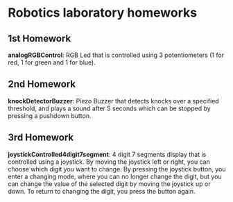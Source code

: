 # Robotics laboratory homeworks

## 1st Homework

**analogRGBControl**: RGB Led that is controlled using 3 potentiometers (1 for red, 1 for green and 1 for blue).

## 2nd Homework

**knockDetectorBuzzer**: Piezo Buzzer that detects knocks over a specified threshold, and plays a sound after 5 seconds which can be stopped by pressing a pushdown button.

## 3rd Homework

**joystickControlled4digit7segment**: 4 digit 7 segments display that is controlled using a joystick. By moving the joystick left or right, you can choose which digit you want to change. By pressing the joystick button, you enter a changing mode, where you can no longer change the digit, but you can change the value of the selected digit by moving the joystick up or down. To return to changing the digit, you press the button again.

